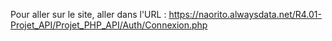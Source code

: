 Pour aller sur le site, aller dans l'URL : https://naorito.alwaysdata.net/R4.01-Projet_API/Projet_PHP_API/Auth/Connexion.php
